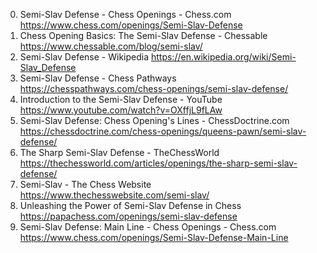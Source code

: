 0. Semi-Slav Defense - Chess Openings - Chess.com
https://www.chess.com/openings/Semi-Slav-Defense
1. Chess Opening Basics: The Semi-Slav Defense - Chessable
https://www.chessable.com/blog/semi-slav/
2. Semi-Slav Defense - Wikipedia
https://en.wikipedia.org/wiki/Semi-Slav_Defense
3. Semi-Slav Defense - Chess Pathways
https://chesspathways.com/chess-openings/semi-slav-defense/
4. Introduction to the Semi-Slav Defense - YouTube
https://www.youtube.com/watch?v=OXffjL9fLAw
5. Semi-Slav Defense: Chess Opening's Lines - ChessDoctrine.com
https://chessdoctrine.com/chess-openings/queens-pawn/semi-slav-defense/
6. The Sharp Semi-Slav Defense - TheChessWorld
https://thechessworld.com/articles/openings/the-sharp-semi-slav-defense/
7. Semi-Slav - The Chess Website
https://www.thechesswebsite.com/semi-slav/
8. Unleashing the Power of Semi-Slav Defense in Chess
https://papachess.com/openings/semi-slav-defense
9. Semi-Slav Defense: Main Line - Chess Openings - Chess.com
https://www.chess.com/openings/Semi-Slav-Defense-Main-Line
